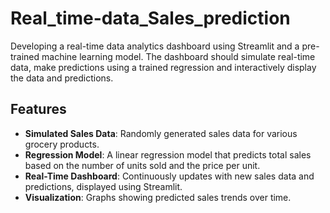 # Real_time-data_Sales_prediction
Developing a real-time data analytics dashboard using Streamlit and a pre-trained machine learning model. The dashboard should simulate real-time data, make predictions using a trained regression  and interactively display the data and predictions.

## Features

- **Simulated Sales Data**: Randomly generated sales data for various grocery products.
- **Regression Model**: A linear regression model that predicts total sales based on the number of units sold and the price per unit.
- **Real-Time Dashboard**: Continuously updates with new sales data and predictions, displayed using Streamlit.
- **Visualization**: Graphs showing predicted sales trends over time.
